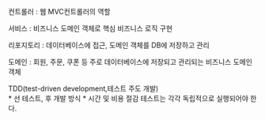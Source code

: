 컨트롤러 : 웹 MVC컨트롤러의 역할

서비스 : 비즈니스 도메인 객체로 핵심 비즈니스 로직 구현

리포지토리 : 데이터베이스에 접근, 도메인 객체를 DB에 저장하고 관리

도메인 : 회원, 주문, 쿠폰 등 주로 데이터베이스에 저장되고 관리되는 비즈니스 도메인 객체

TDD(test-driven development,테스트 주도 개발)  
	* 선 테스트, 후 개발 방식 
	* 시간 및 비용 절감
테스트는 각각 독립적으로 실행되어야 한다. 
